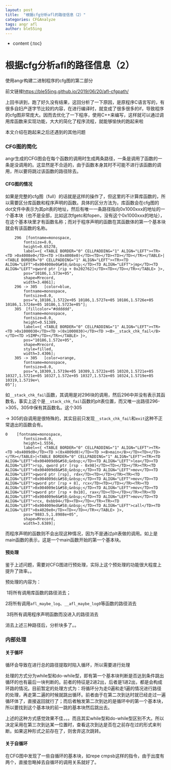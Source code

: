 ```yaml
---
layout: post
title:  "根据cfg分析afl的路径信息（2）"
categories: CFGAnalyze
tags: angr afl
author: ble55ing
---
```


* content
{:toc}
# 根据cfg分析afl的路径信息（2）

使用angr构建二进制程序的cfg图的第二部分

前文链接<https://ble55ing.github.io/2019/06/20/afl-cfgpath/> 

上回书讲到，跑了好久没有结果，这回分析了一下原因，是原程序C语言写的，有很多自妇产逐字节比较的内容，在进行编译时，就变成了很多很多的if，导致程序的cfg图非常庞大。因而去优化了一下程序，使用C++来编写，这样就可以通过调用库函数来实现功能，大大的简化了程序流程，就能够愉快的跑起来啦

本文介绍在跑起来之后还遇到的其他问题

### CFG图的简化

angr生成的CFG图会在每个函数的调用时生成两条路径，一条是调用了函数的一条是没调用的。这显然是不合适的，由于函数本身其时不可能不进行该函数的调用，所以要将跳过该函数的路径除去。

#### CFG图的情况

如果是完整的cfg图（full）的话就是这样的操作了，但这里的不计算库函数的，所以需要区分库函数和程序声明的函数。具体的区分方法为，库函数会在cfg图的dot文件中表示为其plt表的地址，然后有唯一一条路径指向0x1000xxx的地址的一个基本块（也不是全部，比如这次fgetc和fopen，没有这个0x1000xxx的地址），在这个基本块里才有函数名称；而对于程序声明的函数在其函数体的第一个基本块就会有该函数的名称。

```
	296	 [fontname=monospace,
		fontsize=8.0,
		height=0.65278,
		label=<{ <TABLE BORDER="0" CELLPADDING="1" ALIGN="LEFT"><TR><TD >0x4008e0</TD><TD >(0x4008e0)</TD><TD></TD><TD></TD></TR></TABLE>|<TABLE BORDER="0" CELLPADDING="1" ALIGN="LEFT"><TR><TD ALIGN="LEFT">0x004008e0&#58;&nbsp;</TD><TD ALIGN="LEFT">jmp</TD><TD ALIGN="LEFT">qword ptr [rip + 0x202762]</TD><TD></TD></TR></TABLE> }>,
		pos="10186,1.573e+05",
		shape=Mrecord,
		width=3.4861];
	296 -> 305	 [color=blue,
		fontname=monospace,
		fontsize=8.0,
		pos="e,10186,1.5722e+05 10186,1.5727e+05 10186,1.5726e+05 10186,1.5724e+05 10186,1.5723e+05"];
	305	 [fillcolor="#dddddd",
		fontname=monospace,
		fontsize=8.0,
		height=0.51389,
		label=<{ <TABLE BORDER="0" CELLPADDING="1" ALIGN="LEFT"><TR><TD >0x1000030</TD><TD >(0x1000030)</TD><TD ><B>__stack_chk_fail</B></TD><TD >SIMP</TD></TR></TABLE> }>,
		pos="10186,1.572e+05",
		shape=Mrecord,
		style=filled,
		width=3.4306];
	305 -> 305	 [color=orange,
		fontname=monospace,
		fontsize=8.0,
		pos="e,10309,1.5719e+05 10309,1.5722e+05 10320,1.5721e+05 10327,1.5721e+05 10327,1.572e+05 10327,1.572e+05 10324,1.5719e+05 10319,1.5719e+\
05"];
```

如```__stack_chk_fail```函数，其调用是对296块的调用，然后296中并没有表示其函数名，事实上这个是```__stack_chk_fail```函数的plt表位置，而又唯一出路径296->305，305中保有其函数名。这个305

 -> 305的自调用是很特殊的，其实目前只发现```__stack_chk_fail```和```exit```这种不正常退出的函数会有。

```
0	 [fontname=monospace,
		fontsize=8.0,
		height=1.5556,
		label=<{ <TABLE BORDER="0" CELLPADDING="1" ALIGN="LEFT"><TR><TD >0x4009d0</TD><TD >(0x4009d0)</TD><TD ><B>main</B></TD><TD></TD></TR></TABLE>|<TABLE BORDER="0" CELLPADDING="1" ALIGN="LEFT"><TR><TD ALIGN="LEFT">0x004009d0&#58;&nbsp;</TD><TD ALIGN="LEFT">lea</TD><TD ALIGN="LEFT">rsp, qword ptr [rsp - 0x98]</TD><TD></TD></TR><TR><TD ALIGN="LEFT">0x004009d8&#58;&nbsp;</TD><TD ALIGN="LEFT">mov</TD><TD ALIGN="LEFT">qword ptr [rsp], rdx</TD><TD></TD></TR><TR><TD ALIGN="LEFT">0x004009dc&#58;&nbsp;</TD><TD ALIGN="LEFT">mov</TD><TD ALIGN="LEFT">qword ptr [rsp + 8], rcx</TD><TD></TD></TR><TR><TD ALIGN="LEFT">0x004009e1&#58;&nbsp;</TD><TD ALIGN="LEFT">mov</TD><TD ALIGN="LEFT">qword ptr [rsp + 0x10], rax</TD><TD></TD></TR><TR><TD ALIGN="LEFT">0x004009e6&#58;&nbsp;</TD><TD ALIGN="LEFT">mov</TD><TD ALIGN="LEFT">rcx, 0xbb94</TD><TD></TD></TR><TR><TD ALIGN="LEFT">0x004009ed&#58;&nbsp;</TD><TD ALIGN="LEFT">call</TD><TD ALIGN="LEFT">0x4020e0</TD><TD></TD></TR></TABLE> }>,
		pos="9883.5,1.8988e+05",
		shape=Mrecord,
		width=3.6389];
```

而程序声明的函数则不会出现这种情况，因为不是通过plt表做的调用。如上是main函数的表示，这是一个main函数开始的第一个基本块。

#### 预处理

鉴于上述问题，需要对CFG图进行预处理，实际上这个预处理的功能很大程度上提升了效率。。

预处理的内容为：

​	1将所有调用库函数的路径消去；

​	2将所有调用```afl_maybe_log```、```__afl_maybe_log0```等函数的路径消去

​	3将所有调用程序声明函数而没进入的路径消去

消去上述三种路径后，分析块多了。。

### 内部处理

#### 关于循环

循环会导致在进行总的路径提取时陷入循环，所以需要进行处理

处理的方式分为while型和do-while型，即有第一个基本块判断是否达到条件跳出循环的也有最后一块判断的。前者的特征是2进2出，后者是1进2出，都是会构成环路的情况。目前暂定的处理方式为：将循环分为走0遍和走1遍的情况进行路径的处理，再走第二遍的时候就跳出循环。前者由于在第二次到达时就已经走过一遍循环体了，直接返回就行了；而后者触发第二次到达的是循环中的第一个基本块，所以要找到这个基本块的前一跳的基本块然后跳出去。

上述的这种方式感觉效果不佳，。。而且其实while型和do-while型区别不大。所以决定采用在第三次到达某一位置时，查看这次到达是否在之前存在过的形式来判断。如果这种形式之前存在了，则舍弃这次跳转。

#### 关于自循环

在CFG图中发现了一些自循环的基本块，如repe cmpsb这样的指令，由于出度有两个，直接忽略掉去自循环的调用关系就好了。

